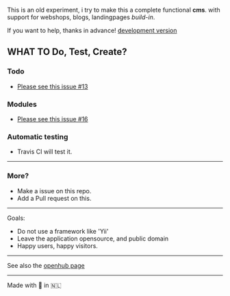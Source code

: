This is an old experiment, i try to make this a complete functional **cms**.
with support for webshops, blogs, landingpages *build-in*.

If you want to help, thanks in advance!
[development version](https://github.com/wdg/CMS)

## WHAT TO Do, Test, Create?

### Todo
 * [Please see this issue #13](https://github.com/WDGWV/WDGWVSS/issues/13)

### Modules
 * [Please see this issue #16](https://github.com/WDGWV/WDGWVSS/issues/16)

### Automatic testing
 * Travis CI will test it.

---

### More?
 * Make a issue on this repo.
 * Add a Pull request on this.

---

Goals:

- Do not use a framework like 'Yii'
- Leave the application opensource, and public domain
- Happy users, happy visitors.

---

See also the [openhub page](http://openhub.net/p/WDGWV-CMS)

---

Made with 💙 in 🇳🇱